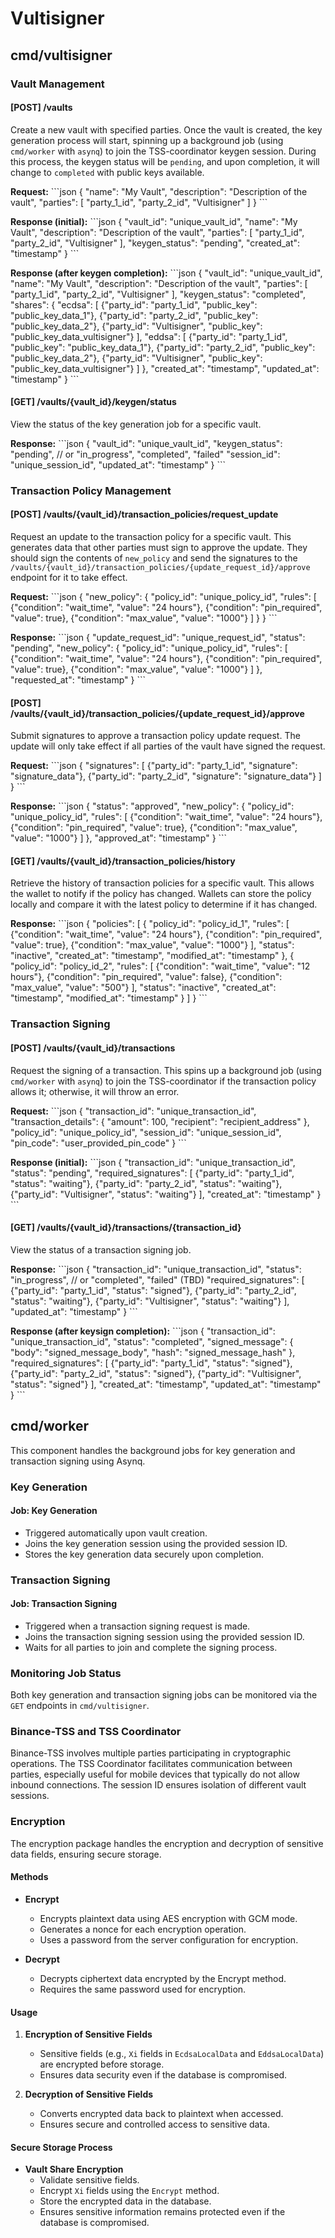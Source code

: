# Vultisigner

## cmd/vultisigner

### Vault Management

#### [POST] /vaults

Create a new vault with specified parties. Once the vault is created, the key generation process will start, spinning up a background job (using `cmd/worker` with `asynq`) to join the TSS-coordinator keygen session. During this process, the keygen status will be `pending`, and upon completion, it will change to `completed` with public keys available.

**Request:**
\```json
{
  "name": "My Vault",
  "description": "Description of the vault",
  "parties": [
    "party_1_id",
    "party_2_id",
    "Vultisigner"
  ]
}
\```

**Response (initial):**
\```json
{
  "vault_id": "unique_vault_id",
  "name": "My Vault",
  "description": "Description of the vault",
  "parties": [
    "party_1_id",
    "party_2_id",
    "Vultisigner"
  ],
  "keygen_status": "pending",
  "created_at": "timestamp"
}
\```

**Response (after keygen completion):**
\```json
{
  "vault_id": "unique_vault_id",
  "name": "My Vault",
  "description": "Description of the vault",
  "parties": [
    "party_1_id",
    "party_2_id",
    "Vultisigner"
  ],
  "keygen_status": "completed",
  "shares": {
    "ecdsa": [
      {"party_id": "party_1_id", "public_key": "public_key_data_1"},
      {"party_id": "party_2_id", "public_key": "public_key_data_2"},
      {"party_id": "Vultisigner", "public_key": "public_key_data_vultisigner"}
    ],
    "eddsa": [
      {"party_id": "party_1_id", "public_key": "public_key_data_1"},
      {"party_id": "party_2_id", "public_key": "public_key_data_2"},
      {"party_id": "Vultisigner", "public_key": "public_key_data_vultisigner"}
    ]
  },
  "created_at": "timestamp",
  "updated_at": "timestamp"
}
\```

#### [GET] /vaults/{vault_id}/keygen/status

View the status of the key generation job for a specific vault.

**Response:**
\```json
{
  "vault_id": "unique_vault_id",
  "keygen_status": "pending", // or "in_progress", "completed", "failed"
  "session_id": "unique_session_id",
  "updated_at": "timestamp"
}
\```

### Transaction Policy Management

#### [POST] /vaults/{vault_id}/transaction_policies/request_update

Request an update to the transaction policy for a specific vault. This generates data that other parties must sign to approve the update. They should sign the contents of `new_policy` and send the signatures to the `/vaults/{vault_id}/transaction_policies/{update_request_id}/approve` endpoint for it to take effect.

**Request:**
\```json
{
  "new_policy": {
    "policy_id": "unique_policy_id",
    "rules": [
      {"condition": "wait_time", "value": "24 hours"},
      {"condition": "pin_required", "value": true},
      {"condition": "max_value", "value": "1000"}
    ]
  }
}
\```

**Response:**
\```json
{
  "update_request_id": "unique_request_id",
  "status": "pending",
  "new_policy": {
    "policy_id": "unique_policy_id",
    "rules": [
      {"condition": "wait_time", "value": "24 hours"},
      {"condition": "pin_required", "value": true},
      {"condition": "max_value", "value": "1000"}
    ]
  },
  "requested_at": "timestamp"
}
\```

#### [POST] /vaults/{vault_id}/transaction_policies/{update_request_id}/approve

Submit signatures to approve a transaction policy update request. The update will only take effect if all parties of the vault have signed the request.

**Request:**
\```json
{
  "signatures": [
    {"party_id": "party_1_id", "signature": "signature_data"},
    {"party_id": "party_2_id", "signature": "signature_data"}
  ]
}
\```

**Response:**
\```json
{
  "status": "approved",
  "new_policy": {
    "policy_id": "unique_policy_id",
    "rules": [
      {"condition": "wait_time", "value": "24 hours"},
      {"condition": "pin_required", "value": true},
      {"condition": "max_value", "value": "1000"}
    ]
  },
  "approved_at": "timestamp"
}
\```

#### [GET] /vaults/{vault_id}/transaction_policies/history

Retrieve the history of transaction policies for a specific vault. This allows the wallet to notify if the policy has changed. Wallets can store the policy locally and compare it with the latest policy to determine if it has changed.

**Response:**
\```json
{
  "policies": [
    {
      "policy_id": "policy_id_1",
      "rules": [
        {"condition": "wait_time", "value": "24 hours"},
        {"condition": "pin_required", "value": true},
        {"condition": "max_value", "value": "1000"}
      ],
      "status": "inactive",
      "created_at": "timestamp",
      "modified_at": "timestamp"
    },
    {
      "policy_id": "policy_id_2",
      "rules": [
        {"condition": "wait_time", "value": "12 hours"},
        {"condition": "pin_required", "value": false},
        {"condition": "max_value", "value": "500"}
      ],
      "status": "inactive",
      "created_at": "timestamp",
      "modified_at": "timestamp"
    }
  ]
}
\```

### Transaction Signing

#### [POST] /vaults/{vault_id}/transactions

Request the signing of a transaction. This spins up a background job (using `cmd/worker` with `asynq`) to join the TSS-coordinator if the transaction policy allows it; otherwise, it will throw an error.

**Request:**
\```json
{
  "transaction_id": "unique_transaction_id",
  "transaction_details": {
    "amount": 100,
    "recipient": "recipient_address"
  },
  "policy_id": "unique_policy_id",
  "session_id": "unique_session_id",
  "pin_code": "user_provided_pin_code"
}
\```

**Response (initial):**
\```json
{
  "transaction_id": "unique_transaction_id",
  "status": "pending",
  "required_signatures": [
    {"party_id": "party_1_id", "status": "waiting"},
    {"party_id": "party_2_id", "status": "waiting"},
    {"party_id": "Vultisigner", "status": "waiting"}
  ],
  "created_at": "timestamp"
}
\```

#### [GET] /vaults/{vault_id}/transactions/{transaction_id}

View the status of a transaction signing job.

**Response:**
\```json
{
  "transaction_id": "unique_transaction_id",
  "status": "in_progress", // or "completed", "failed" (TBD)
  "required_signatures": [
    {"party_id": "party_1_id", "status": "signed"},
    {"party_id": "party_2_id", "status": "waiting"},
    {"party_id": "Vultisigner", "status": "waiting"}
  ],
  "updated_at": "timestamp"
}
\```

**Response (after keysign completion):**
\```json
{
  "transaction_id": "unique_transaction_id",
  "status": "completed",
  "signed_message": {
    "body": "signed_message_body",
    "hash": "signed_message_hash"
  },
  "required_signatures": [
    {"party_id": "party_1_id", "status": "signed"},
    {"party_id": "party_2_id", "status": "signed"},
    {"party_id": "Vultisigner", "status": "signed"}
  ],
  "created_at": "timestamp",
  "updated_at": "timestamp"
}
\```

## cmd/worker

This component handles the background jobs for key generation and transaction signing using Asynq.

### Key Generation

#### Job: Key Generation

- Triggered automatically upon vault creation.
- Joins the key generation session using the provided session ID.
- Stores the key generation data securely upon completion.

### Transaction Signing

#### Job: Transaction Signing

- Triggered when a transaction signing request is made.
- Joins the transaction signing session using the provided session ID.
- Waits for all parties to join and complete the signing process.

### Monitoring Job Status

Both key generation and transaction signing jobs can be monitored via the `GET` endpoints in `cmd/vultisigner`.

### Binance-TSS and TSS Coordinator

Binance-TSS involves multiple parties participating in cryptographic operations. The TSS Coordinator facilitates communication between parties, especially useful for mobile devices that typically do not allow inbound connections. The session ID ensures isolation of different vault sessions.

### Encryption

The encryption package handles the encryption and decryption of sensitive data fields, ensuring secure storage.

#### Methods

- **Encrypt**
  - Encrypts plaintext data using AES encryption with GCM mode.
  - Generates a nonce for each encryption operation.
  - Uses a password from the server configuration for encryption.

- **Decrypt**
  - Decrypts ciphertext data encrypted by the Encrypt method.
  - Requires the same password used for encryption.

#### Usage

1. **Encryption of Sensitive Fields**
   - Sensitive fields (e.g., `Xi` fields in `EcdsaLocalData` and `EddsaLocalData`) are encrypted before storage.
   - Ensures data security even if the database is compromised.

2. **Decryption of Sensitive Fields**
   - Converts encrypted data back to plaintext when accessed.
   - Ensures secure and controlled access to sensitive data.

#### Secure Storage Process

- **Vault Share Encryption**
  - Validate sensitive fields.
  - Encrypt `Xi` fields using the `Encrypt` method.
  - Store the encrypted data in the database.
  - Ensures sensitive information remains protected even if the database is compromised.
